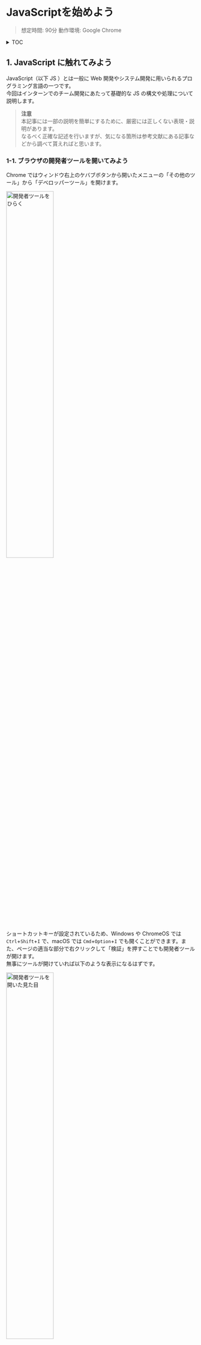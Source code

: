 # JavaScriptを始めよう

> 想定時間: 90分
> 動作環境: Google Chrome
<!-- Author: Yamaji Toshiyuki (@haruyuki-16278) -->

<details>
  <summary>TOC</summary>

- [JavaScriptを始めよう](#javascriptを始めよう)
  - [1. JavaScript に触れてみよう](#1-javascript-に触れてみよう)
    - [1-1. ブラウザの開発者ツールを開いてみよう](#1-1-ブラウザの開発者ツールを開いてみよう)
    - [1-2. Hello, World! しよう](#1-2-hello-world-しよう)
  - [2. 読みやすいコードを書くために](#2-読みやすいコードを書くために)
    - [2-1. 厳格モード](#2-1-厳格モード)
    - [2-2. コメント](#2-2-コメント)
    - [2-3. 命名](#2-3-命名)
    - [2-4. インデント](#2-4-インデント)
  - [3. JavaScript で処理させよう](#3-javascript-で処理させよう)
    - [3-1. 変数](#3-1-変数)
    - [3-2. 定数](#3-2-定数)
    - [3-3. 算術演算](#3-3-算術演算)
    - [3-4. 文字列](#3-4-文字列)
    - [3-5. 論理演算](#3-5-論理演算)
  - [4. 条件によって処理を変えよう](#4-条件によって処理を変えよう)
    - [4-1. 比較演算子](#4-1-比較演算子)
    - [4-2. if文](#4-2-if文)
    - [4-3. 三項演算子](#4-3-三項演算子)
  - [5. 繰り返し処理をさせよう](#5-繰り返し処理をさせよう)
    - [5-1. 配列](#5-1-配列)
    - [5-2. for文](#5-2-for文)
    - [5-3. `Array.prototype.forEach()`](#5-3-arrayprototypeforeach)
  - [6. コードをまとめてわかりやすくしよう](#6-コードをまとめてわかりやすくしよう)
    - [6-1. 関数](#6-1-関数)
      - [6-1-1. 関数](#6-1-1-関数)
      - [6-1-2. 無名関数](#6-1-2-無名関数)
      - [6-1-3. 値としての関数](#6-1-3-値としての関数)
    - [6-2. オブジェクト](#6-2-オブジェクト)
      - [6-2-1. 定義とアクセス](#6-2-1-定義とアクセス)
      - [6-2-2. プロパティの追加と存在確認](#6-2-2-プロパティの追加と存在確認)
    - [6-3. クラス](#6-3-クラス)
  - [7. 非同期処理を使おう](#7-非同期処理を使おう)
    - [7-1. `Promise`/`then()`/`catch()`](#7-1-promisethencatch)
    - [7-2. `async`/`await`](#7-2-asyncawait)
  - [8. ブラウザの標準APIを使ってみよう](#8-ブラウザの標準apiを使ってみよう)
    - [8-1. Web Storage API](#8-1-web-storage-api)
    - [8-2. 位置情報API](#8-2-位置情報api)
  - [9. 終わりに](#9-終わりに)
  - [10. 参考文献](#10-参考文献)

</details>

## 1. JavaScript に触れてみよう

JavaScript（以下 JS ）とは一般に Web 開発やシステム開発に用いられるプログラミング言語の一つです。  
今回はインターンでのチーム開発にあたって基礎的な JS の構文や処理について説明します。
> **注意**   
本記事には一部の説明を簡単にするために、厳密には正しくない表現・説明があります。  
なるべく正確な記述を行いますが、気になる箇所は参考文献にある記事などから調べて貰えればと思います。

### 1-1. ブラウザの開発者ツールを開いてみよう

Chrome ではウィンドウ右上のケバブボタンから開いたメニューの「その他のツール」から「デベロッパーツール」を開けます。

<img src="imgs/open-devtool-from-kebab.webp" width="50%" alt="開発者ツールをひらく">

ショートカットキーが設定されているため、Windows や ChromeOS では `Ctrl`+`Shift`+`I` で、macOS では `Cmd`+`Option`+`I` でも開くことができます。また、ページの適当な部分で右クリックして「検証」を押すことでも開発者ツールが開けます。  
無事にツールが開けていれば以下のような表示になるはずです。

<img src="imgs/devtool-opened-element.webp" width="50%" alt="開発者ツールを開いた見た目">

開いているタブが要素タブ（ Element タブ）ではなかったり、日本語化の案内が出るかもしれませんが、ひとまずコンソールタブ（ Console タブ）を開いてください。  
これで準備完了です。

<img src="imgs/devtool-opened-console.webp" width="50%" alt="コンソールタブ">

### 1-2. Hello, World! しよう

「新たにプログラミング言語の学習を始めるとき、まず `Hello, World!` から始める教」に入信しているため、まずは標準的な出力方法で「Hello, World!」を表示させることにします。  
先程開いたコンソールタブに以下のコードを入力してみてください。

```JavaScript
console.log('Hello, World!');
```

入力したら Enter キーで実行してみましょう。
実行すると以下の画像のように表示されるはずです。

<img src="imgs/hello-world.webp" width="50%" alt="Hello, World!">

このように、JS では `console.log(<任意の文字列>);` とすることでコンソールタブに出力することができます。

## 2. 読みやすいコードを書くために

これから始まるインターンやその他でも「チーム開発」をしなければならないタイミングがあると思います。  
そんなとき最も大事なことの一つが「**コードを読んだ人間に処理の意味・意図が伝わること**」です。  
この章では自分以外の人が見ても読みやすいコードを書くために、JS の機能やプログラムを書く上で気をつける点を説明します。

### 2-1. 厳格モード

厳格モード（ strict モード）とは、そうでない状態ではエラーにはならない微妙な実装をエラー扱いとするモードです。  
これによって、暗黙的に失敗していた処理をエラーとして検知できるようになったり、JS のエンジンが最適化しづらい手順を修正できるようになったりといったメリットがあります。  
しかし、利用したい構文が strict モードに非対応の場合もあるため注意が必要です。  

厳格モードは JS のコード内に `"use strict";` と記述することで有効化できます。
試しに以下のコードを実行してみてください。

```javascript
"use strict";
a = 1;
```

<img src="imgs/strict-error-undefined-variable.webp" width="50%" alt="未宣言の変数に値を代入しようとしたエラー">

上の画像のようにエラーが出れば問題なく厳格モードが有効になっています。  
この場合は宣言していない変数を操作しようとしたことでエラーが発生しています。これは意図せずグローバル変数を宣言してしまうのを防いでくれます。  

このように便利な厳格モードですが、スクリプト全体で有効にしてしまうと他のライブラリやファイルが厳格モードに対応しない記述で書かれていたときには動作しなくなってしまうため注意が必要です。  
おすすめの使用方法としては関数の冒頭部で有効化することです。そうすることで厳格モードは関数内でのみ有効になります。

### 2-2. コメント

コメントは他のほぼすべてのプログラミング言語にもある「コード中に記述されているが処理に影響がない文」のことです。  
JS では主に以下の二通りで記述できます。

```javascript
console.log('コメントの説明');
// console.log('// は一行だけをコメントにする');
console.log('//が書いてある行にしか影響しない');

/**
 * console.log('/* と * / で囲むと複数行をコメントにする');
 * console.log('そのため /* から * / までの処理は実行されない');
 */
```

コメントを適切に書くことでコードの意図や内容を他の開発者にわかりやすく伝えることができます。  
また、実行したくないコードをコメントにすることで開発中のデバッグをやりやすくする使い方もあります。

### 2-3. 命名

命名はプログラムを書く上で逃れられず、かつ難しい要素の一つです。「名は体を表す」ということわざがありますが、意識するべきはまさにこれです。  
他人が書いたコード（もしかしたら過去の自分が書いたコード）をすべて読んで、その意味を理解するのは非常に時間がかかり、骨が折れる作業です。  
そのため、簡潔で処理の内容や意味、効果がわかりやすい命名を変数・関数にするべきだとされています。

| 良い例 | 悪い例 |
| ---- | ---- |
| `let count = 0;` | `let a = 0;` |
| `function solveQuadraticEquation () {...}` | `function solve() {...}` |

1つ目の例では `count` という名前で宣言されている方が変数の利用目的が明確です。  
2つ目の例では場合によってどちらがいいかの判断が変わることがあります。`solveQuadraticEquation` という名前の方が処理の内容が明確です。しかし（特に）クラスのメンバとしてある式を解くような関数の場合は `solve` という名前も悪いとは言い切れません。
エディタの補完機能がない場合には冗長な命名は嫌われるため、むしろ `solve` の方が適切かもしれません。

時と場合に合わせて命名とコメントを組み合わせて誰が読んでもわかりやすいコードになるよう心がけましょう。

### 2-4. インデント

インデントとは、行頭の字下げのことを指します。主にコード中のブロックをわかりやすくするために利用されます。  
Python のようなインデントベースの言語ではブロックそのものを表すために使われますが、JS ではコードのブロックは `{}` で表現されるため、インデントがなくてもエラーになったりはしません。
しかしインデントをつけることは処理の塊を理解しやすくするために非常に重要な作業です。意識してつけるようにしましょう。なお、`{}` で囲まれた文をそれまでの字下げよりもう1段階深くインデントするのが一般的です。

**インデントなし**

```javascript
function myFunc () {
let i = 0;
for (i = 0; i < 10; i++) {
console.log(i);
}
}
```

**インデントあり**

```javascript
function myFunc () {
  let i = 0;
  for (i = 0; i < 10; i++) {
    console.log(i);
  }
}
```

## 3. JavaScript で処理させよう

ここでは様々な計算や処理を JS にやってもらう方法を説明します。

### 3-1. 変数

変数は値を格納する入れ物です。例えるならラベルが付いた箱のようなものです。  
変数を宣言するには `let` の後に変数の名前を記述します。

```javascript
let myVariable;
```

変数のあとに `=` と値を順番に記述すると、その値を変数に割り当てることができます。  
値の割り当てと変数の宣言をまとめて、一行で記述することもできます。

```javascript
let myVariable;
myVariable = 1;

let nextVariable = 100;
```

### 3-2. 定数

定数は変数とは違い、一度割り当てると後から変更することはできません。  
定数を宣言するには `let` のかわりに `const` を使います。

```javascript
const myConstantValue = 10;

// 一度割り当てると、後から変更することはできない
// そのため以下のコードを実行するとエラーになる
// myConstantValue = 100;
```

### 3-3. 算術演算

まず計算といえばな四則演算について説明します。それぞれ以下のようにして記述することができます。

| 演算 | 記述 | 実行結果 |
| ---- | ---- | ---- |
| 加法 | `1 + 1` | ![加法演算](imgs/calc-plus.webp) |
| 減法 | `1 - 1` | ![減法演算](imgs/calc-minus.webp) |
| 乗法 | `2 * 2` | ![乗法演算](imgs/calc-multi.webp) |
| 除法 | `2 / 2` | ![除法演算](imgs/calc-divide.webp) |
| 剰余 | `3 % 2` | ![剰余演算](imgs/calc-remainder.webp) |

この他に `+=`、`-=` のような二項演算子の後ろに `=` をつける、加算代入演算子や減算代入演算子などもあります。  
この演算子は計算と変数への値の割り当てを一行で記述できます。

```javascript
let value = 1;
value += 2; // value = value + 2; と同じ
```

他にも変数の値を一つ増やすインクリメントや、逆に減らすデクリメントもあります。  
また、三角関数のような高度な演算は `Math` という組み込みオブジェクトから呼び出すことができます。  
以下にいくつか例を示します。

| 演算 | 記述 | 実行結果 | 補足 |
| ---- | ---- | ---- | ---- |
| インクリメント | 後置インクリメント `x++`<br>前置インクリメント `++x` | ![後置インクリメント処理](imgs/calc-after-increment.webp)<br>![前置インクリメント処理](imgs/calc-before-increment.webp) | 後置：先に評価結果を返して加算を行う<br>前置：先に加算を行って評価結果を返す |
| デクリメント | 後置デクリメント `x--`<br>前置デクリメント `--x` | ![後置デクリメント処理](imgs/calc-after-decrement.webp)<br>![前置デクリメント処理](imgs/calc-before-decrement.webp) | 後置：先に評価結果を返して減算を行う<br>前置：先に減算を行って評価結果を返す |
| 絶対値 | `Math.abs(1)`<br>`Math.abs(-1)` | ![正の値の絶対値](imgs/math-abs-plus.webp)<br>![負の値の絶対値](imgs/math-abs-minus.webp) |  |
| 最小値 | `Math.min(1, 2)` | ![最小値](imgs/math-min.webp) |  |
| 最大値 | `Math.max(1, 2)` | ![最大値](imgs/math-max.webp) |  |
| べき乗 | `2 ** 2`<br>`Math.pow(2, 2)` | ![べき乗演算子](imgs/calc-power-operator.webp)<br>![Mathオブジェクトを利用](imgs/calc-power-mathobj.webp) | べき乗演算子 `**` が後に実装された |
| 円周率 | `Math.PI` | ![円周率](imgs/math-pi.webp) |  |
| 正弦 | `Math.sin(θ)` | ![正弦](imgs/math-sin.webp) |  |
| 余弦 | `Math.cos(θ)` | ![余弦](imgs/math-cos.webp) |  |
| 正接 | `Math.tan(θ)` | ![正接](imgs/math-tan.webp) |  |

その他の Math オブジェクトのプロパティやメソッドは[こちら](https://developer.mozilla.org/ja/docs/Web/JavaScript/Reference/Global_Objects/Math)から確認できます。

### 3-4. 文字列

文字列は JS では String オブジェクトとして扱われ、様々な操作を行うことができます。  
一部の操作方法を以下に示します。

| 操作 | 記述 | 実行結果 |
| - | - | - |
| 結合 | `'jig' + '.' + 'jp'` | ![結合](imgs/str-binding.webp) |
|  | `str += otherStr` | ![結合](imgs/str-bind-assign.webp) |
| 長さ | `'jig.jp'.length` | ![文字列の長さ](imgs/str-length.webp) |
| 文字列の取り出し | `'jig.jp'.substring(0, 3)` | ![文字列の取り出し](imgs/str-substring.webp) |
| 文字の取り出し | `'jig.jp'.charAt(1)` | ![文字取り出し](imgs/str-charat.webp) |
| 分割 | `'jig.jp'.split('.')` | ![分割](imgs/str-split.webp) |
| 切り出し | `'jig.jp'.slice(1, 4)` | ![文字列の切り出し](imgs/str-slice.webp) |
| 置き換え | `'jig.jp'.replace('ji', 'じぇいあい')` | ![文字列の置き換え](imgs/str-replace.webp) |
| 位置 | `'jig.jp'.indexOf('jp')` | ![文字列の位置](imgs/str-indexof.webp) |

その他の String オブジェクトのプロパティやメソッドは[こちら](https://developer.mozilla.org/ja/docs/Web/JavaScript/Reference/Global_Objects/String)から確認できます。

### 3-5. 論理演算

論理演算はプログラムで頻出する演算の一つです。それぞれの演算は以下のように表せます。

| 演算 | 記述 | 実行結果 |
| ---- | ---- | ---- |
| AND | `a && b` | ![and](imgs/calc-and.webp) |
| OR | `a \|\| b` | ![or](imgs/calc-or.webp) |
| NOT | `!a` | ![not](imgs/calc-not.webp) |

## 4. 条件によって処理を変えよう

数学の問題でも場合分けが発生するように、プログラムでも条件によって処理を変更したいことがあります。
ここではプログラムで条件分岐を記述する方法を説明します。

### 4-1. 比較演算子

場合分けが発生する簡単な例として、二次方程式の判別式Dがあります。判別式Dは以下の式で、次のような分岐がわかります。
判別式D: $D = b^2 - 4ac$
判別式Dの結果が

- 正の値 → 実数解
- 0 → 重解
- 負の値 → 虚数解

これは判別式Dの結果を`value`として、それぞれ比較演算子を用いて以下のように表現できます。

- 正の値 → `value > 0`
- 0 → `value === 0`
- 負の値 → `value < 0`

JSではこのようにして値の大小や等価かどうかを比較できます。
以下に比較演算子の表を示します。

| 演算 | 記述 |
| ---- | ---- |
| `厳密等価` | `a === b` |
| `厳密不等価` | `a !== b` |
| `超過/より大きい` | `a > b` |
| `以上` | `a >= b` |
| `未満/より小さい` | `a < b` |
| `以下` | `a <= b` |

<details>
  <summary>厳密でない等価/不等価</summary>

  厳密等価/厳密不等価の演算が存在するということは、厳密**でない**等価・不等価の演算があると言うことです。
  これらは暗黙的な型変換を行うため一見して予想できない挙動をすることがあります。
  このため、厳密等価演算子・厳密不等価演算子を使用することが推奨されます。
  以下に厳密でない等価・不等価演算子の表を示します。

  | 演算 | 記述 |
  | ---- | ---- |
  | 等価 | `==` |
  | 不等価 | `!=` |

  繰り返しになりますが、厳密でない演算子の使用は非推奨です。
</details>

### 4-2. if文

3-1.でプログラムで条件を表現する方法を説明しました。先程の判別式Dの結果を評価し、実数解、重解、虚数解のどれになるかを出力するプログラムを作ることを考えてみましょう。
評価の結果によって処理を分岐させるためには `if`文を使います。

```javascript
if (<条件1>) {
   条件1が真のときの処理
} else if (<条件2>) {
   条件2が真のときの処理
} else {
   条件1も条件2も偽のときの処理
}
```

if文は`()`内の評価結果が真のときに直後の`{}`で囲まれたブロック内の処理を行い、`()`内の評価結果が偽のときに直後の`else`句の処理を行います。このとき、`else`のあとに`if`でif文をつなげることで条件分岐を追加できます。`else`句のあとにある`{}`ブロック内の処理は、それより前にある`if`と`else if`のすべての条件を満たさなかったときに実行されます。
`if`\~`else if`\~`else`句は一連の処理の塊として捉えられます。この中で上から順に評価が行われるため、条件の順番には気をつける必要があります。

では判別式の結果から解がどうなるかを出力するプログラムを以下に書きます。

```javascript
let a, b, c;
a = <x2 の係数>;
b = <x の係数>;
c = <定数項>;

const d = b ** 2 - 4 * a * c;

if (d === 0) {
   console.log('重解');
} else if (d > 0) {
   console.log('実数解');
} else {
   console.log('虚数解');
}
```

実行結果は以下のようになります。

![重解](imgs/if-discriminant-1.png)![実数解](imgs/if-discriminant-2.png)

### 4-3. 三項演算子

三項演算子とは条件によって返す値を変えられる演算子です。
以下のような記法で利用できます。

```javascript
value = <条件> ? <条件が真のときの値> : <条件が偽のときの値>;
```

例えばある値の真偽によって値を返したいときに活用できます。↑の判別式の例を書き換えると以下のようになります。

```javascript
let a, b, c;
a = <x2 の係数>;
b = <x の係数>;
c = <定数項>;

const d = b ** 2 - 4 * a * c;

const res = d === 0
            ? '重解'
            : d > 0
              ? '実数解'
              : '虚数解';

console.log(res);
```

三項演算子はこのように三項演算子の下に三項演算子を書くことができます。
しかし、階層が深くなると複雑で読みづらくなるので注意が必要です。

![三項演算子](imgs/conditional-operator-1.png)![三項演算子](imgs/consitional-operator-2.png)

## 5. 繰り返し処理をさせよう

複数回処理をするとき、何度も同じコードを書くのは面倒です。ですよね？
JSには同じ処理を複数回行うための文法があります。ここではその文法 `for`文について説明します。

### 5-1. 配列

繰り返し処理と関連の深い値として配列があります。
配列とは、変数が列になって連なったようなもので、以下のような記述で利用できます。

```javascript
const array = [1, 2, 3, 4, 5];
console.log(array[0]); // 1
console.log(array[3]); // 4
```

![配列のサンプル](imgs/array-sample.png)

配列は `[]` で囲まれ `,` で区切られた一連の値で表現されます。
個々の値にアクセスするには配列名の後ろに`[index]`と書くことで取り出せます。この`index`とは配列の中の順番のことで、0番から順に番号が振られます。

1からではなく、0から数えることに注意してください。ほとんどのプログラミング言語では0から数を数えるので覚えておきましょう。

### 5-2. for文

先程の配列を使って、繰り返し処理の実例を見てみましょう。
ここでは第10項までのフィボナッチ数列を作ることを考えます。

`for`文は実はしれっとすでに資料中で登場していますが、以下のような記述で使うことができます。

```javascript
for (<ループ前の処理>; <ループ終了条件>; <ループごとの処理>) {
  <繰り返す処理内容>
}
```

<ループ前の処理>は、ループがはじまる前に一度だけ処理されます。
`i`, `j`, `k`を`for`文での制御変数として利用し、`let i = 0;`のように変数宣言と初期値の代入をすることが多いです。

<ループ終了条件>は、評価結果が偽になったときにループを抜けるものです。
制御変数を含めた判定式を記述することが多いです。

<ループごとの処理>は、<繰り返す処理内容>が完了した後に毎回処理されます。
`i++`のように制御変数をインクリメントすることが多いです。

では具体的なフィボナッチ数列の生成コードを見てみましょう。

```javascript
let fibonacciSeries = [];
for (let i = 1; i <= 10; i++) {
  const len = fibonacciSeries.length;
  if (len < 2) {
    fibonacciSeries.push(1);
  } else {
    fibonacciSeries.push(fibonacciSeries[len - 2] + fibonacciSeries[len - 1]);
  }
}
console.log(fibonacciSeries); // [1, 1, 2, 3, 5, 8, 13, 21, 34, 55]
```

![実行結果](imgs/for-calc-fibonacci.png)

このように面倒な手順を繰り返し処理で簡単に記述できました。

<details>
  <summary>負の値をインデックスに使いたい</summary>

  Pythonなど一部言語では配列のインデックスに負の値を入力することで配列の後側から値を取り出すことができます。JSでは通常の`array[index]`ではこの記法が利用できませんが、`Array`オブジェクトの`at()`メソッドを利用することで同様の処理が可能です。

  ```javascript
  let fibonacciSeries = [];
  for (let i = 1; i <= 10; i++) {
    if (fibonacciSeries.length < 2) {
      fibonacciSeries.push(1);
    } else {
      fibonacciSeries.push(fibonacciSeries.at(-2) + fibonacciSeries.at(-1));
    }
  }
  console.log(fibonacciSeries);
  ```

  個人的にはこの書き方のほうが行数も減って直感的にわかりやすくて好みです。適宜つか分けられると良いでしょう。
</details>

### 5-3. `Array.prototype.forEach()`

配列には`.forEach()`というメソッドがあります。メソッドとはオブジェクトから呼び出せる関数のことで、メソッドや関数については5.1で詳しく説明します。
`.forEach()`は配列の1要素ごとに繰り返し処理を行うためのもので、以下のようにして利用できます。

```javascript
let array = [];
for (let i = 0; i < 10; i++) {
  array.push(Math.floor(Math.random() * 10 * i));
}

array.forEach((value) => {
  if (value % 2 === 0) {
    console.log(`${value} is even.`);
  } else {
    console.log(`${value} is odd.`);
  }
});
```

このコードは10個の乱数を生成して配列にしたあと、それぞれに対して偶数か奇数かを判定するコードです。
`(value) => {}`と渡している処理をコールバック関数と呼びます。このようにJSでは関数の引数に関数を渡すことがあります。

同様の処理はfor文でも記述できますが、インデックスによるアクセスが発生し混乱のもとになりやすいです。(特に配列のインデックスが0から始まることを忘れているとバグのもとになります。)

```javascript
let array = [];
for (let i = 0; i < 10; i++) {
    array.push(Math.floor(Math.random() * 10 * i));
}

for (let i = 0; i < 10; i++) {
    if (array[i] % 2 === 0) {
        console.log(`${array[i]} is even.`);
    } else {
        console.log(`${array[i]} is odd.`);
    }
}
```

![foreach](imgs/calc-evenodd-foreach.png) ![index](imgs/calc-evenodd-index.png)

for文中の処理の最初で`array[i]`を別の変数(例えば`value`)に代入しても良いですが、同様のことが`forEach()`では`(value) => {...}`とするだけでかけます。またfor文での処理と違い配列の長さを気にせず処理を行えるのも便利な特徴です。適宜使い分けると良いでしょう。

## 6. コードをまとめてわかりやすくしよう

ここまででJSでの基本的な処理の説明を行ってきました。
それらの組み合わせで多種多様な処理を作っていくわけですが、処理のたびに毎回同じコードを書くのは気が引けますよね？一連の処理に名前をつけて呼び出せたら...それを実現する愉快な仲間たちを紹介します。

> ※ このセクションは全体的にだいぶ端折った説明をしています。
> より詳細な説明は参考文献から[mdn web docs](https://developer.mozilla.org/ja/docs/Web)や[JSPrimer](https://jsprimer.net/)の該当箇所を読んでください。

### 6-1. 関数

#### 6-1-1. 関数

すでに関数の呼び出しは資料中にたくさん登場しています。例えば`console.log()`は立派な関数呼び出しです。このように`関数名(引数)`という形で関数は呼び出せます。

では関数はどのようにプログラム中で記述できるのかというと、基本的に以下のように記述できます。

```javascript
function <関数名> (<引数>) {
  <処理内容>
  return <返り値>;
}
```

具体的に二次方程式の解を求める関数を作成してみます。(ただし、JSは標準では虚数を表現できません)

```javascript
function solveQuadraticEquation (a, b, c) {
  const d = b ** 2 - 4 * a * c;
  if (d === 0) {
    return {
      type: '重解',
      ans: [b / (2 * a)]
    };
  } else if (d > 0) {
    return {
      type: '実数解',
      ans: [
        (b + Math.sqrt(d)) / (2 * a),
        (b - Math.sqrt(d)) / (2 * a)
      ]
    };
  } else {
    return {
      type: '虚数解',
      ans: [
        `(${b} ± √${Math.abs(d)}i) / ${2 * a}`
      ]
    };
  }
}
```

ここで `a`, `b`, `c` は**仮引数**と呼ばれ、関数の呼び出し時に`()`の中の対応する位置に与えられた値(**引数**)を参照できます。その後`return`で関数の処理結果を**返り値**として返しています。
この`return`文は値を返す必要がない関数では省略可能です。

また、`return`は値を返す、つまり関数の処理を終えたことを意味します。そのため上記の処理のように処理の途中で関数を終了したり、条件によって複数の終了処理を記述することができます。

#### 6-1-2. 無名関数

JSで頻出する関数の書き方には名前はないけど関数として宣言されて実行されるものがあります。それが無名関数です。以下のようなものが無名関数と呼ばれます。

```javascript
function (msg) {
  console.log(msg);
};

(msg) => {
  console.log(msg);
};
```

後者は特別に*アロー関数*と呼ばれる場合もあります。これらは返り値として関数を返します。
そのため、変数に関数を代入して変数名の後ろに`()`をつけることで代入した関数を呼び出すことができます。

```javascript
const log = function (msg) {
  console.log(msg);
};
log('test');
```

#### 6-1-3. 値としての関数

5-1-2.では無名関数を変数に代入していました。このことから、JSの関数は値として扱うことができるのがわかります。
また、この性質を利用してコールバックという処理方法を取れます。`setTimeout(callback, delay)`の`callback`のように関数を値として渡すことで特別な処理がしやすくなります。

```javascript
setTimeout(() => {
  const now = new Date();
  console.log(now);
}, 5 * 1000);
```

![setTimeout](imgs/set-interval.gif)

<details>
  <summary>setTimeout</summary>

  `setTimeout`は`setTimeout(callback, delay)`のように2つの引数を取ります。
  `callback`はコールバック関数で`delay`ミリ秒後に実行されます。
  また、返り値として正の整数値を返します。これは登録されたtimeoutのIDで、`setTimeout`が呼ばれてから`delay`ミリ秒の間に`clearTimeout(timeoutID)`とすることで登録されたコールバック関数の実行をキャンセルできます。
</details>

### 6-2. オブジェクト

#### 6-2-1. 定義とアクセス

オブジェクトの名はここまでにも登場していますが、あらためて説明します。
JSにおけるオブジェクトとは、キーと値が対になった**プロパティの集合**です。
以下の文法で定義・アクセスできます。

```javascript
let obj = {
  key1: 'value1',
  key2: 'value2'
};

console.log(obj.key1, obj['key2']);
```

![オブジェクトのサンプル実行結果](imgs/object-sample.png)

このとき、`[]`(ブラケット記法)を利用したアクセスでは`obj['key2']`のように、プロパティ名を文字列として記述するほうが望ましいです。仮に`obj[key2]`と記述してアクセスしようとしたとき、`key2`が変数として解釈されて未定義のためエラーが発生します。
これに対して、`.`(ドット記法)を利用したアクセスでは、使えないプロパティ名があることに注意が必要です。数字で始まるプロパティ名やハイフンを含んだプロパティ名はブラケット記法でアクセスする必要があります。

#### 6-2-2. プロパティの追加と存在確認

JSのオブジェクトは、一度作成したあとその値自体を変更できる特性を持ちます。これは`const`を利用して宣言したときも同様です。
そのため、以下のようにしてオブジェクトにプロパティを追加できます。

```javascript
const obj = {};

obj.key1 = 'value1';
obj['key2'] = 'value2';

console.log(obj.key1, obj['key2']);
```

![オブジェクトにプロパティを追加](imgs/objectr-add-property.png)

またこの特性から、オブジェクトにないプロパティも参照できてしまいます(参照すると`undefined`が返ります)。この挙動によるバグを回避するために、いくつかの方法でオブジェクトに目的のプロパティが存在するかを確認することができます。ここでは最も使いやすい手法として**Optional Chaining演算子**`?.`を用いた方法を以下に示します。

```javascript
const obj = {
  prop1: {
    key1: 'value1'
  },
  key2: 'value2'
};

console.log(obj.key1); // X  undefined
console.log(obj.key2); // O  'value2'
console.log(obj.prop1); // O  {key1: 'value1'}
console.log(obj.prop1.key1); // O  'value1'
console.log(obj.prop1.key2); // X  undefined
console.log(obj.prop2); // X  undefined
console.log(obj.prop2.key1); // エラー  undefinedに対して更にプロパティにアクセスしようとした
console.log(obj.prop2.key2); // エラー  undefinedに対して更にプロパティにアクセスしようとした

// optional chaining
// `?.`のつなげられたプロパティが存在するかを確認して
//   存在すれば`?.`でつながったプロパティにアクセスする
//   存在しなければundefinedを返す
console.log(obj.prop2?.key1); // X  undefined
console.log(obj?.prop2.key1); // エラー (obj?.prop2 が undefinedになり、undefined.key1と同じ意味になる)
console.log(obj?.prop2?.key1); // X  undefined (obj?.prop2 が undefinedになり、undefined?.key1がundefinedになる)
```

例えば、APIリクエストのレスポンスにあったりなかったりするプロパティにアクセスするときや、入力が必須でない項目があるフォームなどを扱うときに重宝する機能です。覚えていると良いことがあるかもしれません。

<details>
  <summary>オブジェクトのプロパティに関数を</summary>

  JSの関数は値として扱える、という話をしましたが、ならばキーと値が対になったプロパティに関数を使うこともできそうですよね？できます。

  ```javascript
  const basicArithmeticOperations = {
    sum: (a, b) => a + b,
    diff: (a, b) => a - b,
    multi: (a, b) => a * b,
    div: (a, b) => a / b
  };

  console.log(basicArithmeticOperations.sum(1, 1));
  console.log(basicArithmeticOperations.diff(1, 1));
  console.log(basicArithmeticOperations.multi(2, 2));
  console.log(basicArithmeticOperations.div(2, 2));
  ```

  ![関数をプロパティに](imgs/object-function.png)
</details>

### 6-3. クラス

クラスは以下のような文で定義し、インスタンスを生成してメソッドやプロパティにアクセスできます。

```javascript
// クラス定義
class <クラス名> {
  <プロパティの宣言>

  constructor (<コンストラクタ引数>) {
    <コンストラクタ関数での処理>
    <※ コンストラクタ関数では`return`は基本的にしない>
  }

  <メソッド(関数)の定義>
}

// インスタンス生成
<const または let> <インスタンス変数名> = new <クラス名>(<コンストラクタ引数>);

// メソッド・プロパティアクセス
<インスタンス変数名>.<プロパティ または メソッド>
```

↑の疑似コードでは分かりづらい部分もあるので具体的に

- クラス名: `MyClass`
  - 文字列を与えて初期化できる（与えなくても初期値をもつ）
  - `printText`メソッドを呼び出すことで自身が持つ文字列を出力する

というクラスを実装してみます。

```javascript
class MyClass {
  text = 'initial text';
  
  constructor (text) {
    if (text) this.text = text;
  }

  printText () {
    console.log(this.text);
  }
}
```

これがクラスです。クラスは設計書のようなもので、これをもとに実体(**インスタンス**)を生成します。

```javascript
const myClass = new MyClass('my text');
```

これで自身の文字列として`'my text'`を持つ`MyClass`のインスタンスを生成して`myClass`に代入できました。
`myClass`から`printText`メソッドを呼び出せば`'my text'`と出力されるはずです。

```javascript
myClass.printText();
```

![クラスのサンプルコード実行結果](imgs/class-sample.png)

## 7. 非同期処理を使おう

非同期処理とはその名の通りプログラム中で非同期的な処理を行うことです。例えばサーバーへのリクエストを送ってレスポンスを受けとりたいときに使用されます。
ここまでのコードはすべて同期処理で、非同期処理とは対称的に書いてあるコードが上から順に処理されて行きます。しかし、同期処理ではサーバーへのリクエストを送ったあとレスポンスが返ってくるまで何もすることができず（正確には「レスポンスを待つ」ことが処理になっているため次の処理に移れず）、処理にかかる時間が大幅に伸びてしまったりします。この待ち時間を解消するための仕組みが非同期処理です。

[![同期処理のイメージ](https://mermaid.ink/img/eyJjb2RlIjoic2VxdWVuY2VEaWFncmFtXG4gIHBhcnRpY2lwYW50IEMgYXMg44Kv44Op44Kk44Ki44Oz44OIXG4gIHBhcnRpY2lwYW50IEggYXMg44Ob44K544OIXG5cbiAgQyAtPj4rIEg6IOODquOCr-OCqOOCueODiFxuICBOb3RlIHJpZ2h0IG9mIEM6IOW-heOBoeaZgumWk1xuICBIIC0tPj4tIEM6IOODrOOCueODneODs-OCuVxuIiwibWVybWFpZCI6eyJ0aGVtZSI6ImRlZmF1bHQifSwidXBkYXRlRWRpdG9yIjpmYWxzZX0)](https://mermaid-js.github.io/docs/mermaid-live-editor-beta/#/edit/eyJjb2RlIjoic2VxdWVuY2VEaWFncmFtXG4gIHBhcnRpY2lwYW50IEMgYXMg44Kv44Op44Kk44Ki44Oz44OIXG4gIHBhcnRpY2lwYW50IEggYXMg44Ob44K544OIXG5cbiAgQyAtPj4rIEg6IOODquOCr-OCqOOCueODiFxuICBOb3RlIHJpZ2h0IG9mIEM6IOW-heOBoeaZgumWk1xuICBIIC0tPj4tIEM6IOODrOOCueODneODs-OCuVxuIiwibWVybWFpZCI6eyJ0aGVtZSI6ImRlZmF1bHQifSwidXBkYXRlRWRpdG9yIjpmYWxzZX0)[![非同期処理のイメージ](https://mermaid.ink/img/eyJjb2RlIjoic2VxdWVuY2VEaWFncmFtXG4gIHBhcnRpY2lwYW50IEMgYXMg44Kv44Op44Kk44Ki44Oz44OIXG4gIHBhcnRpY2lwYW50IFAgYXMg6Z2e5ZCM5pyf5Yem55CGXG4gIHBhcnRpY2lwYW50IEggYXMg44Ob44K544OIXG5cbiAgQyAtPj4rIFA6IOWHpueQhueZu-mMslxuICBQIC0-PisgSDog44Oq44Kv44Ko44K544OIXG4gIE5vdGUgcmlnaHQgb2YgQzog5LuW44Gu5Yem55CGXG4gIEggLS0-Pi0gUDog44Os44K544Od44Oz44K5XG4gIFAgLS0-Pi0gQzog44Kz44O844Or44OQ44OD44Kv5ZG844Gz5Ye644GXIiwibWVybWFpZCI6eyJ0aGVtZSI6ImRlZmF1bHQifSwidXBkYXRlRWRpdG9yIjpmYWxzZX0)](https://mermaid-js.github.io/docs/mermaid-live-editor-beta/#/edit/eyJjb2RlIjoic2VxdWVuY2VEaWFncmFtXG4gIHBhcnRpY2lwYW50IEMgYXMg44Kv44Op44Kk44Ki44Oz44OIXG4gIHBhcnRpY2lwYW50IFAgYXMg6Z2e5ZCM5pyf5Yem55CGXG4gIHBhcnRpY2lwYW50IEggYXMg44Ob44K544OIXG5cbiAgQyAtPj4rIFA6IOWHpueQhueZu-mMslxuICBQIC0-PisgSDog44Oq44Kv44Ko44K544OIXG4gIE5vdGUgcmlnaHQgb2YgQzog5LuW44Gu5Yem55CGXG4gIEggLS0-Pi0gUDog44Os44K544Od44Oz44K5XG4gIFAgLS0-Pi0gQzog44Kz44O844Or44OQ44OD44Kv5ZG844Gz5Ye644GXIiwibWVybWFpZCI6eyJ0aGVtZSI6ImRlZmF1bHQifSwidXBkYXRlRWRpdG9yIjpmYWxzZX0)

<details>
  <summary>JSにおける非同期処理の捉え方</summary>

  JSの処理は基本的にシングルスレッドで、実際には↑の図のような形にはなりづらいです。(実現する方法はあります。)
  非同期処理は並列に処理される(同時の2つの処理が行われる)わけではなく平行に処理されます(一つの処理の流れの中で2つの処理が行われる)。イメージとしては人間二人が一つずつの作業を行うわけではなく、人間一人が順序をつけて2つの作業を行う感じです。
  JSにおける非同期処理は、サーバーからもらうデータが必要などの理由で、*今すぐに実行することができない処理を一旦後回しにして、必要なデータが揃ったものから処理していく*という認識が妥当に思います。

  詳しくは[こちらのページ](https://jsprimer.net/basic/async/)がわかりやすいです。
</details>

### 7-1. `Promise`/`then()`/`catch()`

ここでは非同期処理の状態や結果を扱うことのできる`Promise`オブジェクトについて説明します。

```javascript
const randomDelay = () => new Promise((resolve, reject) => {
  const delay = Math.floor(Math.random() * 1000);
  setTimeout(() => {
    if (delay % 2 === 0) {
      resolve(`${delay} is even.`);
    } else {
      reject(`${delay} is odd.`)
    }
  }, delay);
});

randomDelay()
  .then(v => console.log(`resolve: ${v}`))
  .catch(e => console.log(`reject: ${e}`));
```

↑のコードではランダムな0~1000ミリ秒後に、待機時間が偶数秒なら`resolve`で解決され、奇数秒なら`reject`で拒否される`Promise`インスタンスを返す関数 `randomDelay` を宣言しています。
その後、`randomDelay()`でインスタンス生成、`Promise`を`then()`/`catch()`で受け取って解決・拒否を処理しています。

![Promiseサンプル実行結果](imgs/promise-random-delay.gif)

### 7-2. `async`/`await`

`async`はAsync Function(直訳: 非同期関数)を定義するための構文です。これは必ず`Promise`インスタンスを返す関数で通常の関数定義の構文とは異なります。
それに対して`await`は`Promise`インスタンスを右辺にとり、その状態が解決もしくは拒否されるまでその場で待機するものです。

これらを用いて 6-1. の`randomDelay`を実装すると次のようになります。

```javascript
async function randomDelay () {
  const startedAt = new Date();
  const delay = Math.floor(Math.random() * 1000);
  while (true) {
    if (startedAt.getTime() + delay < (new Date().getTime())) break;
  }
  if (delay % 2 === 0) {
    return `${delay} is even.`;
  } else {
    return Promise.reject(`${delay} is odd.`);
  }
}

try {
  const v = await randomDelay();
  console.log(`resolve: ${v}`);
} catch (e) {
  console.log(`reject: ${e}`);
}
```

ランダムな時間待機するコードが変わっていますが、処理内容は同様です。気になる方は以下のサマリーを確認してください。
ここで `try` ~ `catch` という構文が登場しますが、これは例外処理のための文です。
`Promise` ~ `then` ~ `catch` では例外を `catch` がひろってくれるのですが、`await`式を用いた実装では例外は明示的に処理しなければなりません。そのため、この記述が必要になります。

![asyncサンプル実行結果](imgs/async-random-delay.gif)

<details>
  <summary>JSで処理を一時待機させる方法</summary>

  ↑のコードでは関数が呼ばれた時刻を保持して、`while`文を利用して現在時刻と比較し続けて`delay`秒経過したら`break`で`while`ループを抜ける処理になっています。
  この方法は処理の負荷が非常に高いため、普通まずやってはいけない処理です。

  ではどのような方法で実装できるかというと、以下の定義で`sleep`関数を用意することができます。

  ```javascript
  const sleep = delay => new Promise(resolve => setTimeout(resolve, delay));
  ```

  これを使うことで以下のようにコードを書き直せます。

  ```javascript
  async function randomDelay () {
    const delay = Math.floor(Math.random() * 1000);
    await sleep(delay);
    if (delay % 2 === 0) {
      return `${delay} is even.`;
    } else {
      return Promise.reject(`${delay} is odd.`);
    }
  }

  try {
    console.log(await randomDelay());
  } catch (e) {
    console.log(e);
  }
  ```

  ではなぜ非推奨なコードをサンプルで書いたのかというと、関数定義を一つだけにしたい、`await`の使用箇所を一つにしたいという理由のために使用しました。
  特別な事情がないかぎり、`sleep`関数を定義して利用するのが良いでしょう
</details>

処理によって`Promise`~`then`を利用するか`async`/`await`を利用するか、どちらが読みやすいかを考えながら使い分けられると良いですね。

## 8. ブラウザの標準APIを使ってみよう

さて、最後にweb開発を助けてくれるブラウザの機能についてです。
我々が普段使うブラウザには様々なAPIが用意されています。特に有用な2つを使ってみましょう。

### 8-1. Web Storage API

Web Storage API はブラウザにキーと値の対を保存できるAPIです。
その中でも特に `localStorage` について説明します。

`localstorage`は以下のようにして利用できます。

```javascript
// 値のセット
localStorage.setItem('name', 'jig太郎');
// 値の取り出し
console.log(localStorage.getItem('name'));
// ローカルストレージに保存されている値の数
console.log(localStorage.length); // 1
// 値の削除
localStorage.removeItem('name');

console.log(localStorage.getItem('name')); // null

localStorage.setItem('name', 'jig太郎');
localStorage.setItem('age', '20');
// ローカルストレージを空にする
localStorage.clear();

console.log(localStorage.length); // 0
```

![localStorageサンプル](imgs/localstorage.png)

注意する点として、`localStorage`に保存する値はすべて文字列になることが挙げられます。
例えば、`localStorage.setItem('age', 20);`としてnumber型で保存できたと思っても、`getItem`で取り出したときには`'20'`として文字列で返ってきます。このあと数値として扱いたい場合には`Number(<文字列>)`としてnumber型に変換する必要があります。

また、`localStorage`への操作はパフォーマンスが悪いという問題もあります。あまりにも多用するのは問題ですが、その扱いの容易さ故に許容されがちです。気をつけて利用するようにしましょう。

### 8-2. 位置情報API

インターネットにアクセスできる環境下で便利なものの一つが位置情報でしょう。手元の小さな端末が自分の位置を正確に取得してくれるおかげで我々は迷子になることが減りました。

そんな位置情報を取得するためのAPIがブラウザにも実装されています。以下のようにして自分の緯度経度を取得することができます。

```javascript
// 位置情報が利用可能か確認する
if ('geolocation' in navigator) {
  const geolocation = navigator.geolocation;
  geolocation.getCurrentPosition((position) => {
    console.log(`latitude: ${position.coords.latitude}, longitude: ${position.coords.longitude}`);
  });
} else {
  console.error('this browser has not support geolocation.');
}
```

↑のコードを実行すると↓のようなポップアップが表示されます。「許可する」をクリックして位置情報を利用できるようにしてください。

![位置情報利用許可](imgs/geolocation-authority.png)

![実行結果](imgs/geolocation-sample.png)

↑のように緯度経度が出力されれば問題なく実行できています。

[地図](https://fukuno.jig.jp/app/map/latlng/)で調べて見ると若干のズレはあるもののおおよその位置はあっていました

![位置情報から地図](imgs/geolocation-map.png)

位置情報の応用は[こちらの記事](https://hackmd.io/@haruyuki16278/Hk2Tmh7b3)や[mdn web docs](https://developer.mozilla.org/ja/docs/Web/API/Geolocation_API/Using_the_Geolocation_API#examples)を確認してみてください。

## 9. 終わりに

ここまででJSの初歩〜ブラウザの標準APIを利用するまでを駆け足で説明してきました。
省略した部分や実際の内容とは異なる解説をしている部分もあるため、理解しきれてない部分もあるかもしれません。
わからないところや詳しく知りたいところは筆者やメンターに聞いたり、参考文献から調べたりしてみてください。

## 10. 参考文献

- mdn web docs: <https://developer.mozilla.org/ja/docs/Web/JavaScript>
- JSPrimer: <https://jsprimer.net/>
- ECMAScript2020言語仕様　私的日本語訳: <https://xn--ecmascript2020-tt9vf572amitfjlc.com/>（2025年7月現在 アクセス不可）
